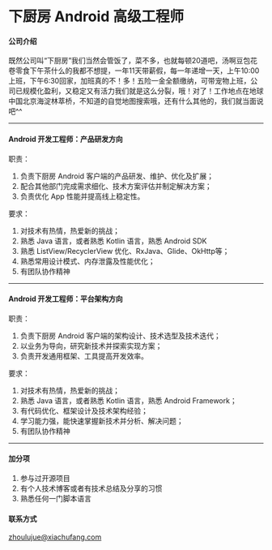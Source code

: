 # 下厨房 Android 高级工程师

#### 公司介绍

既然公司叫“下厨房”我们当然会管饭了，菜不多，也就每顿20道吧，汤啊豆包花卷零食下午茶什么的我都不想提，一年11天带薪假，每一年递增一天，上午10:00上班，下午6:30回家，加班真的不！多！五险一金全额缴纳，可带宠物上班，公司已规模化盈利，又稳定又有活力我们就是这么分裂，哦！对了！工作地点在地球中国北京海淀林萃桥，不知道的自觉地图搜索哦，还有什么其他的，我们就当面说吧^^

---

#### Android 开发工程师：产品研发方向

职责：

1. 负责下厨房 Android 客户端的产品研发、维护、优化及扩展；
2. 配合其他部门完成需求细化、技术方案评估并制定解决方案；
3. 负责优化 App 性能并提高线上稳定性。

要求：

1. 对技术有热情，热爱新的挑战；
2. 熟悉 Java 语言，或者熟悉 Kotlin 语言，熟悉 Android SDK
3. 熟悉 ListView/RecyclerView 优化、RxJava、Glide、OkHttp等；
4. 熟悉常用设计模式、内存泄露及性能优化；
5. 有团队协作精神

---

#### Android 开发工程师：平台架构方向

职责：

1. 负责下厨房 Android 客户端的架构设计、技术选型及技术迭代；
2. 以业务为导向，研究新技术并探索实现方案；
3. 负责开发通用框架、工具提高开发效率。

要求：

1. 对技术有热情，热爱新的挑战；
2. 熟悉 Java 语言，或者熟悉 Kotlin 语言，熟悉 Android Framework；
3. 有代码优化、框架设计及技术架构经验；
4. 学习能力强，能快速掌握新技术并分析、解决问题；
5. 有团队协作精神

---

#### 加分项

1. 参与过开源项目
2. 有个人技术博客或者有技术总结及分享的习惯
3. 熟悉任何一门脚本语言

#### 联系方式

[zhoulujue@xiachufang.com](mailto:zhoulujue@xiachufang.com)
